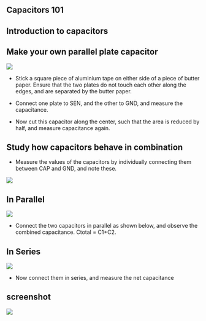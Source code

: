 Capacitors 101
---
## Introduction to capacitors
## Make your own parallel plate capacitor

![](file:///android_asset/DOC_HTML/apps/images/schematics/CMeasure.svg@100%|auto)

* Stick a square piece of aluminium tape on either side of a piece of butter paper. Ensure that the two plates do not touch each other along the edges, and are separated by the butter paper.

* Connect one plate to SEN, and the other to GND, and measure the capacitance.

* Now cut this capacitor along the center, such that the area is reduced by half, and measure capacitance again.

## Study how capacitors behave in combination 

* Measure the values of the capacitors by individually connecting them between CAP and GND, and note these.

![](file:///android_asset/DOC_HTML/apps/images/schematics/CMeasure.svg@100%|auto)

## In Parallel

![](file:///android_asset/DOC_HTML/apps/images/schematics/CParallelSimple.svg@100%|auto)

* Connect the two capacitors in parallel as shown below, and observe the combined capacitance. Ctotal = C1+C2.

## In Series

![](file:///android_asset/DOC_HTML/apps/images/schematics/CSeriesSimple.svg@100%|auto)

* Now connect them in series, and measure the net capacitance

## screenshot

![](file:///android_asset/DOC_HTML/apps/images/screenshots/capacitance_measurement.png@100%|auto)
